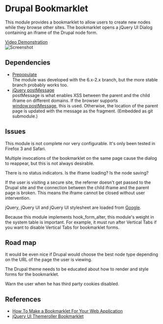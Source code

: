 <!-- $Id$ -->

Drupal Bookmarklet
==================

This module provides a bookmarklet to allow users to create new nodes while they browse other sites. The bookmarklet opens a jQuery UI Dialog containing an iframe of the Drupal node form.

[Video Demonstration](http://www.vimeo.com/10082728)  
![Screenshot](http://img.skitch.com/20100312-cmgew3nt979fgw5meuw7jjtq68.png "Drupal bookmarklet in action")

Dependencies
------------
* [Prepopulate](http://drupal.org/project/prepopulate)  
  The module was developed with the 6.x-2.x branch, but the more stable branch probably works too.
* [jQuery postMessage](http://github.com/cowboy/jquery-postmessage/)  
  postMessage is what enables XSS between the parent and the child iframe on different domains. If the browser supports [window.postMessage](https://developer.mozilla.org/en/DOM/window.postMessage), this is used. Otherwise, the location of the parent page is updated with the message as the fragment. (Embedded as git submodule.)

Issues
------
This module is not complete nor very configurable. It's only been tested in Firefox 3 and Safari.

Multiple invocations of the bookmarklet on the same page cause the dialog to reappear, but this is not always desirable.

There is no status indicators. Is the iframe loading? Is the node saving?

If the user is visiting a secure site, the referrer doesn't get passed to the Drupal site and the connection between the child iframe and the parent page is broken. This means the iframe cannot be closed without user intervention.

jQuery, jQuery UI and jQuery UI stylesheet are loaded from [Google](http://code.google.com/apis/ajaxlibs/documentation/index.html).

Because this module implements hook\_form\_alter, this module's weight in the system table is important. For example, it must run after Vertical Tabs if you want to disable Vertical Tabs for bookmarklet forms.

Road map
--------
It would be even nice if Drupal would choose the best node type depending on the URL of the page the user is viewing.

The Drupal theme needs to be educated about how to render and style forms for the bookmarklet.

Warn the user when he has third party cookies disabled.

References
----------
* [How To Make a Bookmarklet For Your Web Application](http://betterexplained.com/articles/how-to-make-a-bookmarklet-for-your-web-application/)
* [jQuery UI Themeroller Bookmarklet](http://jqueryui.com/themeroller/developertool/developertool.js.php)

